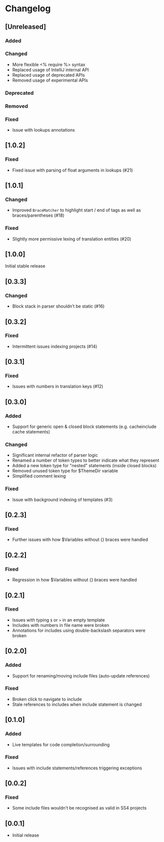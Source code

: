 # Changelog

## [Unreleased]
### Added

### Changed
- More flexible <% require %> syntax
- Replaced usage of IntelliJ internal API
- Replaced usage of deprecated APIs
- Removed usage of experimental APIs

### Deprecated

### Removed

### Fixed
- Issue with lookups annotations

## [1.0.2]
### Fixed
- Fixed issue with parsing of float arguments in lookups (#21)

## [1.0.1]
### Changed
- Improved `BraceMatcher` to highlight start / end of tags as well as braces/parentheses (#18)

### Fixed
- Slightly more permissive lexing of translation entities (#20)

## [1.0.0]
Initial stable release

## [0.3.3]
### Changed
- Block stack in parser shouldn’t be static (#16)

## [0.3.2]
### Fixed
- Intermittent issues indexing projects (#14)

## [0.3.1]
### Fixed
- Issues with numbers in translation keys (#12)

## [0.3.0]
### Added
- Support for generic open & closed block statements (e.g. cacheinclude cache statements)

### Changed
- Significant internal refactor of parser logic
- Renamed a number of token types to better indicate what they represent
- Added a new token type for "nested" statements (inside closed blocks)
- Removed unused token type for $ThemeDir variable
- Simplified comment lexing

### Fixed
- Issue with background indexing of templates (#3)

## [0.2.3]
### Fixed
- Further issues with how $Variables without {} braces were handled

## [0.2.2]
### Fixed
- Regression in how $Variables without {} braces were handled

## [0.2.1]
### Fixed
- Issues with typing `$` or `>` in an empty template
- Includes with numbers in file name were broken
- Annotations for includes using double-backslash separators were broken

## [0.2.0]
### Added
- Support for renaming/moving include files (auto-update references)

### Fixed
- Broken click to navigate to include
- Stale references to includes when include statement is changed

## [0.1.0]
### Added
- Live templates for code completion/surrounding

### Fixed
- Issues with include statements/references triggering exceptions

## [0.0.2]
### Fixed
- Some include files wouldn’t be recognised as valid in SS4 projects

## [0.0.1]
- Initial release

